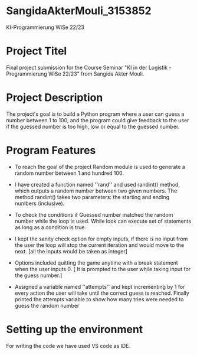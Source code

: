 # SangidaAkterMouli_3153852
KI-Programmierung WiSe 22/23


# Project Titel

Final project submission for the Course Seminar "KI in der Logistik - Programmierung WiSe 22/23" from Sangida Akter Mouli.

# Project Description
The project's goal is to build a Python program where a user can guess a number between 1 to 100, and the program could give feedback to the user if the guessed number is too high, low or equal to the guessed number.

# Program Features

- To reach the goal of the project Random module is used to generate a random number between 1 and hundred 100.

- I have created a function named ''rand'' and used randint() method, which outputs a random number between two given numbers. The method randint() takes two parameters: the starting and ending numbers (inclusive).

- To check the conditions if Guessed number matched the random number while the loop is used. While look can execute set of statements as long as a condition is true.

- I kept the sanity check option for empty inputs, if there is no input from the user the loop will stop the current iteration and would move to the next. [all the inputs would be taken as integer]

- Options included quitting the game anytime with a break statement when the user inputs 0. [ It is prompted to the user while taking input for the guess number.]

- Assigned a variable named ''attempts'' and kept incrementing by 1 for every action the user will take until the correct guess is reached. Finally printed the attempts variable to show how many tries were needed to guess the random number


# Setting up the environment
For writing the code we have used VS code as IDE. 

